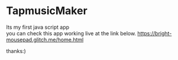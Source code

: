 # TapmusicMaker
 Its my first java script app  
 you can check this app working live at the link below.
 https://bright-mousepad.glitch.me/home.html
 
 thanks:)
 
